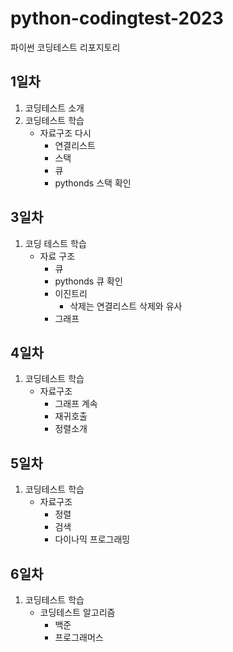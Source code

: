 # python-codingtest-2023
파이썬 코딩테스트 리포지토리

## 1일차
1. 코딩테스트 소개
2. 코딩테스트 학습
    - 자료구조 다시
        - 연결리스트
        - 스택
        - 큐
        - pythonds 스택 확인

## 3일차
1. 코딩 테스트 학습
    - 자료 구조
        - 큐
        - pythonds 큐 확인
        - 이진트리
            - 삭제는 연결리스트 삭제와 유사
        - 그래프

## 4일차
1. 코딩테스트 학습
    - 자료구조
        - 그래프 계속
        - 재귀호출
        - 정렬소개

## 5일차
1. 코딩테스트 학습
    - 자료구조
        - 정렬
        - 검색
        - 다이나믹 프로그래밍

## 6일차
1. 코딩테스트 학습
    - 코딩테스트 알고리즘
        - 백준
        - 프로그래머스
        



